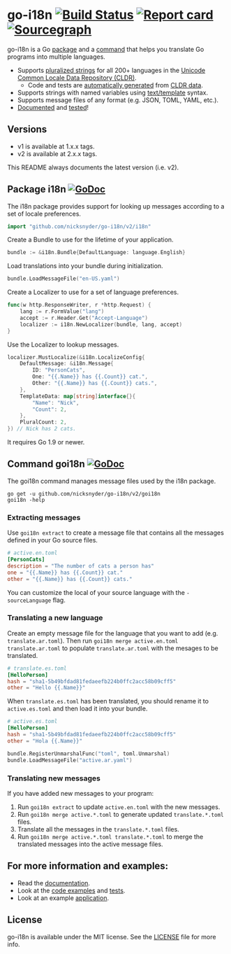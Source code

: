 # go-i18n [![Build Status](https://travis-ci.org/nicksnyder/go-i18n.svg?branch=master)](http://travis-ci.org/nicksnyder/go-i18n) [![Report card](https://goreportcard.com/badge/github.com/nicksnyder/go-i18n)](https://goreportcard.com/report/github.com/nicksnyder/go-i18n) [![Sourcegraph](https://sourcegraph.com/github.com/nicksnyder/go-i18n/-/badge.svg)](https://sourcegraph.com/github.com/nicksnyder/go-i18n?badge)

go-i18n is a Go [package](#package-i18n) and a [command](#command-goi18n) that helps you translate Go programs into multiple languages.

- Supports [pluralized strings](http://cldr.unicode.org/index/cldr-spec/plural-rules) for all 200+ languages in the [Unicode Common Locale Data Repository (CLDR)](http://www.unicode.org/cldr/charts/28/supplemental/language_plural_rules.html).
  - Code and tests are [automatically generated](https://github.com/nicksnyder/go-i18n/tree/master/i18n/language/codegen) from [CLDR data](http://cldr.unicode.org/index/downloads).
- Supports strings with named variables using [text/template](http://golang.org/pkg/text/template/) syntax.
- Supports message files of any format (e.g. JSON, TOML, YAML, etc.).
- [Documented](http://godoc.org/github.com/nicksnyder/go-i18n) and [tested](https://travis-ci.org/nicksnyder/go-i18n)!

## Versions

- v1 is available at 1.x.x tags.
- v2 is available at 2.x.x tags.

This README always documents the latest version (i.e. v2).

## Package i18n [![GoDoc](http://godoc.org/github.com/nicksnyder/go-i18n?status.svg)](http://godoc.org/github.com/nicksnyder/go-i18n/v2/i18n)

The i18n package provides support for looking up messages according to a set of locale preferences.

```go
import "github.com/nicksnyder/go-i18n/v2/i18n"
```

Create a Bundle to use for the lifetime of your application.

```go
bundle := &i18n.Bundle{DefaultLanguage: language.English}
```

Load translations into your bundle during initialization.

```go
bundle.LoadMessageFile("en-US.yaml")
```

Create a Localizer to use for a set of language preferences.

```go
func(w http.ResponseWriter, r *http.Request) {
    lang := r.FormValue("lang")
    accept := r.Header.Get("Accept-Language")
    localizer := i18n.NewLocalizer(bundle, lang, accept)
}
```

Use the Localizer to lookup messages.

```go
localizer.MustLocalize(&i18n.LocalizeConfig{
    DefaultMessage: &i18n.Message{
        ID: "PersonCats",
        One: "{{.Name}} has {{.Count}} cat.",
        Other: "{{.Name}} has {{.Count}} cats.",
    },
    TemplateData: map[string]interface{}{
        "Name": "Nick",
        "Count": 2,
    },
    PluralCount: 2,
}) // Nick has 2 cats.
```

It requires Go 1.9 or newer.

## Command goi18n [![GoDoc](http://godoc.org/github.com/nicksnyder/go-i18n?status.svg)](http://godoc.org/github.com/nicksnyder/go-i18n/v2/goi18n)

The goi18n command manages message files used by the i18n package.

```
go get -u github.com/nicksnyder/go-i18n/v2/goi18n
goi18n -help
```

### Extracting messages

Use `goi18n extract` to create a message file that contains all the messages defined in your Go source files.

```toml
# active.en.toml
[PersonCats]
description = "The number of cats a person has"
one = "{{.Name}} has {{.Count}} cat."
other = "{{.Name}} has {{.Count}} cats."
```

You can customize the local of your source language with the `-sourceLanguage` flag.

### Translating a new language

Create an empty message file for the language that you want to add (e.g. `translate.ar.toml`).
Then run `goi18n merge active.en.toml translate.ar.toml` to populate `translate.ar.toml` with the mesages to be translated.

```toml
# translate.es.toml
[HelloPerson]
hash = "sha1-5b49bfdad81fedaeefb224b0ffc2acc58b09cff5"
other = "Hello {{.Name}}"
```

When `translate.es.toml` has been translated, you should rename it to `active.es.toml` and then load it into your bundle.

```toml
# active.es.toml
[HelloPerson]
hash = "sha1-5b49bfdad81fedaeefb224b0ffc2acc58b09cff5"
other = "Hola {{.Name}}"
```

```go
bundle.RegisterUnmarshalFunc("toml", toml.Unmarshal)
bundle.LoadMessageFile("active.ar.yaml")
```

### Translating new messages

If you have added new messages to your program:

1. Run `goi18n extract` to update `active.en.toml` with the new messages.
2. Run `goi18n merge active.*.toml` to generate updated `translate.*.toml` files.
3. Translate all the messages in the `translate.*.toml` files.
4. Run `goi18n merge active.*.toml translate.*.toml` to merge the translated messages into the active message files.

## For more information and examples:

- Read the [documentation](http://godoc.org/github.com/nicksnyder/go-i18n/v2/i18n).
- Look at the [code examples](https://github.com/nicksnyder/go-i18n/blob/master/v2/i18n/example_test.go) and [tests](https://github.com/nicksnyder/go-i18n/blob/master/v2/i18n/localizer_test.go).
- Look at an example [application](https://github.com/nicksnyder/go-i18n/tree/master/v2/example).

## License

go-i18n is available under the MIT license. See the [LICENSE](LICENSE) file for more info.
